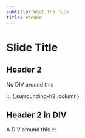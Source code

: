 ```yaml
---
subtitle: What the fuck
title: Pandoc
---
```


# Slide Title

## Header 2

No DIV around this

::: {.surrounding-h2 .column}
## Header 2 in DIV

A DIV around this
:::
